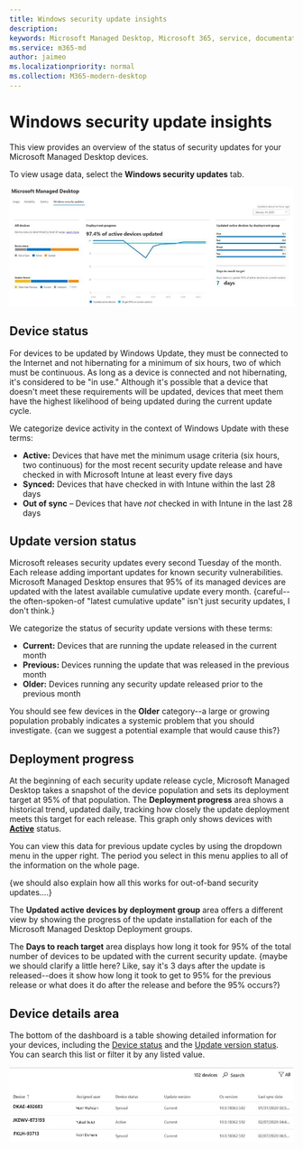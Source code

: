 ```yaml
---
title: Windows security update insights
description:  
keywords: Microsoft Managed Desktop, Microsoft 365, service, documentation
ms.service: m365-md
author: jaimeo
ms.localizationpriority: normal
ms.collection: M365-modern-desktop
---
```


# Windows security update insights
This view provides an overview of the status of security updates for your Microsoft Managed Desktop devices. 

To view usage data, select the <strong>Windows security updates</strong> tab.

![Windows security updates pane: bar graphs of device status and update version in left column, update deployment progress over time in center column, and percentage of active devices by deployment group, as well as the number of days taken to reach the 95% deployment target in right column.](../../media/update-insights.jpg)

## Device status

For devices to be updated by Windows Update, they must be connected to the Internet and not hibernating for a minimum of six hours, two of which must be continuous. As long as a device is connected and not hibernating, it's considered to be "in use." Although it's possible that a device that doesn't meet these requirements will be updated, devices that meet them have the highest likelihood of being updated during the current update cycle. 

We categorize device activity in the context of Windows Update with these terms:

- <strong>Active:</strong> Devices that have met the minimum usage criteria (six hours, two continuous) for the most recent security update release and have checked in with Microsoft Intune at least every five days
- <strong>Synced:</strong> Devices that have checked in with Intune within the last 28 days
- <strong>Out of sync</strong> – Devices that have <i>not</i> checked in with Intune in the last 28 days




## Update version status

Microsoft releases security updates every second Tuesday of the month. Each release adding important updates for known security vulnerabilities. Microsoft Managed Desktop ensures that 95% of its managed devices are updated with the latest available cumulative update every month. {careful--the often-spoken-of "latest cumulative update" isn't just security updates, I don't think.}

We categorize the status of security update versions with these terms:

- <strong>Current:</strong> Devices that are running the update released in the current month
- <strong>Previous:</strong> Devices running the update that was released in the previous month
- <strong>Older:</strong> Devices running any security update released prior to the previous month

You should see few devices in the <strong>Older</strong> category--a large or growing population probably indicates a systemic problem that you should investigate. {can we suggest a potential example that would cause this?}


## Deployment progress

At the beginning of each security update release cycle, Microsoft Managed Desktop takes a snapshot of the device population and sets its deployment target at 95% of that population. The <strong>Deployment progress</strong> area shows a historical trend, updated daily, tracking how closely the update deployment meets this target for each release. This graph only shows devices with <strong>[Active](#device-status)</strong> status.

You can view this data for previous update cycles by using the dropdown menu in the upper right. The period you select in this menu applies to all of the information on the whole page.

{we should also explain how all this works for out-of-band security updates....}

The <strong>Updated active devices by deployment group</strong> area offers a different view by showing the progress of the update installation for each of the Microsoft Managed Desktop Deployment groups.

The <strong>Days to reach target</strong> area displays how long it took for 95% of the total number of devices to be updated with the current security update. {maybe we should clarify a little here? Like, say it's 3 days after the update is released--does it show how long it took to get to 95% for the previous release or what does it do after the release and before the 95% occurs?}

## Device details area

The bottom of the dashboard is a table showing detailed information for your devices, including the [Device status](#device-status) and the [Update version status](#update-version-status). You can search this list or filter it by any listed value.


![Device details table showing columns for device name, assigned user, device status, update version, operating system version, and the date the device last synced.](../../media/security-update-insights-device-table-sterile.png)